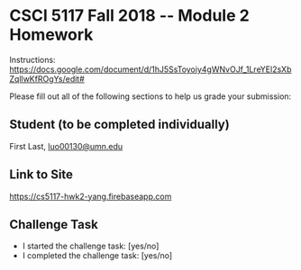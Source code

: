 # CSCI 5117 Fall 2018 -- Module 2 Homework

Instructions:
<https://docs.google.com/document/d/1hJ5SsToyoiy4gWNvOJf_1LreYEl2sXbZqllwKfROgYs/edit#>

Please fill out all of the following sections to help us grade your submission:

## Student (to be completed individually)

First Last, luo00130@umn.edu

## Link to Site

https://cs5117-hwk2-yang.firebaseapp.com

## Challenge Task

* I started the challenge task: [yes/no]
* I completed the challenge task: [yes/no]
